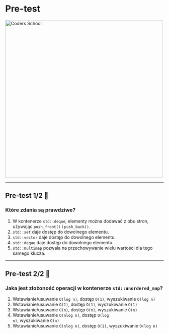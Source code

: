 <!-- .slide: data-background="#111111" -->

# Pre-test

<a href="https://coders.school">
    <img width="500" src="../img/coders_school_logo.png" alt="Coders School" class="plain">
</a>

___

## Pre-test 1/2 🤯

### Które zdania są prawdziwe?

1. W kontenerze <code>std::deque</code>, elementy można dodawać z obu stron, używając <code>push_front()</code> i <code>push_back()</code>.
2. <code>std::set</code> daje dostęp do dowolnego elementu.
3. <code>std::vector</code> daje dostęp do dowolnego elementu.
4. <code>std::deque</code> daje dostęp do dowolnego elementu.
5. <code>std::multimap</code> pozwala na przechowywanie wielu wartości dla tego samego klucza.

___
<!-- .slide: style="font-size: 0.9em" -->

## Pre-test 2/2 🤯

### Jaka jest złożoność operacji w kontenerze `std::unordered_map`?

1. Wstawianie/usuwanie <code>O(log n)</code>, dostęp <code>O(1)</code>, wyszukiwanie <code>O(log n)</code>
2. Wstawianie/usuwanie <code>O(1)</code>, dostęp <code>O(1)</code>, wyszukiwanie <code>O(1)</code>
3. Wstawianie/usuwanie <code>O(n)</code>, dostęp <code>O(n)</code>, wyszukiwanie <code>O(n)</code>
4. Wstawianie/usuwanie <code>O(nlog n)</code>, dostęp <code>O(log n)</code>, wyszukiwanie <code>O(n)</code>
5. Wstawianie/usuwanie <code>O(nlog n)</code>, dostęp <code>O(1)</code>, wyszukiwanie <code>O(log n)</code>
